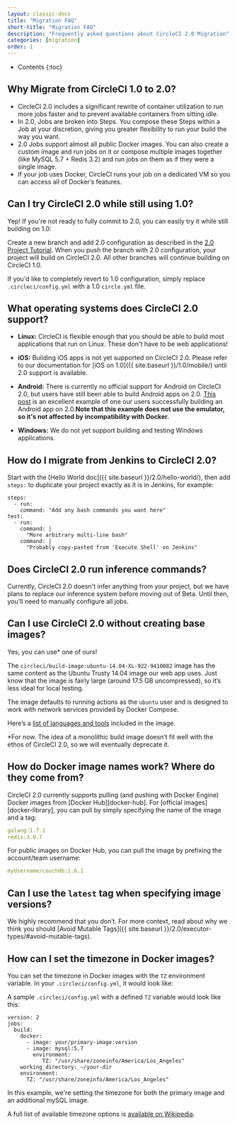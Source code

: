 ```yaml
---
layout: classic-docs
title: "Migration FAQ"
short-title: "Migration FAQ"
description: "Frequently asked questions about CircleCI 2.0 Migration"
categories: [migration]
order: 1
---
```


* Contents
{:toc}

## Why Migrate from CircleCI 1.0 to 2.0?

- CircleCI 2.0 includes a significant rewrite of container utilization to run more jobs faster and to prevent available containers from sitting idle. 
- In 2.0, Jobs are broken into Steps. You compose these Steps within a Job at your discretion, giving you greater flexibility to run your build the way you want. 
- 2.0 Jobs support almost all public Docker images. You can also create a custom image and run jobs on it or compose multiple images together (like MySQL 5.7 + Redis 3.2) and run jobs on them as if they were a single image.
- If your job uses Docker, CircleCI runs your job on a dedicated VM so you can access all of Docker’s features. 

## Can I try CircleCI 2.0 while still using 1.0?

Yep! If you're not ready to fully commit to 2.0, you can easily try it while still building on 1.0:

Create a new branch and add 2.0 configuration as described in the [2.0 Project Tutorial](https://circleci.com/docs/2.0/project-walkthrough/). When you push the branch with 2.0 configuration, your project will build on CircleCI 2.0. All other branches will continue building on CircleCI 1.0.

If you'd like to completely revert to 1.0 configuration, simply replace `.circleci/config.yml` with a 1.0 `circle.yml` file.

## What operating systems does CircleCI 2.0 support?

- **Linux:** CircleCI is flexible enough that you should be able to build most applications that run on Linux. These don't have to be web applications!

- **iOS:** Building iOS apps is not yet supported on CircleCI 2.0. Please refer to our documentation for [iOS on 1.0]({{ site.baseurl }}/1.0/mobile/) until 2.0 support is available.

- **Android:** There is currently no official support for Android on CircleCI 2.0, but users have still been able to build Android apps on 2.0. [This post](https://discuss.circleci.com/t/thank-you-and-android-build-example/11298) is an excellent example of one our users successfully building an Android app on 2.0.**Note that this example does not use the emulator, so it's not affected by incompatibility with Docker.**

- **Windows:** We do not yet support building and testing Windows applications.

## How do I migrate from Jenkins to CircleCI 2.0?

Start with the [Hello World doc]({{ site.baseurl }}/2.0/hello-world/), then add `steps:` to duplicate your project exactly as it is in Jenkins, for example:

    steps:
      - run:
        command: "Add any bash commands you want here"
    test:
      - run:
        command: |
          "More arbitrary multi-line bash"
        command: |
          "Probably copy-pasted from 'Execute Shell' on Jenkins"

## Does CircleCI 2.0 run inference commands?

Currently, CircleCI 2.0 doesn't infer anything from your project, but we have plans to replace our inference system before moving out of Beta. Until then, you'll need to manually configure all jobs.

## Can I use CircleCI 2.0 without creating base images?

Yes, you can use* one of ours!

The `circleci/build-image:ubuntu-14.04-XL-922-9410082` image has the same content as the Ubuntu Trusty 14.04 image our web app uses. Just know that the image is fairly large (around 17.5 GB uncompressed), so it’s less ideal for local testing.

The image defaults to running actions as the `ubuntu` user and is designed to work with network services provided by Docker Compose.

Here’s a [list of languages and tools]({{site.baseurl}}/1.0/build-image-ubuntu-14.04-XL-922-9410082/) included in the image.

\*For now. The idea of a monolithic build image doesn’t fit well with the ethos of CircleCI 2.0, so we will eventually deprecate it.

## How do Docker image names work? Where do they come from?

CircleCI 2.0 currently supports pulling (and pushing with Docker Engine) Docker images from [Docker Hub][docker-hub]. For [official images][docker-library], you can pull by simply specifying the name of the image and a tag:

```YAML
golang:1.7.1
redis:3.0.7
```

For public images on Docker Hub, you can pull the image by prefixing the account/team username:

```YAML
myUsername/couchdb:1.6.1
```

## Can I use the `latest` tag when specifying image versions?

We highly recommend that you don’t. For more context, read about why we think you should [Avoid Mutable Tags]({{ site.baseurl }}/2.0/executor-types/#avoid-mutable-tags).

## How can I set the timezone in Docker images?

You can set the timezone in Docker images with the `TZ` environment variable. In your `.circleci/config.yml`, it would look like:

A sample `.circleci/config.yml` with a defined `TZ` variable would look like this:

```
version: 2
jobs:
  build:
    docker:
      - image: your/primary-image:version
      - image: mysql:5.7
        environment:
           TZ: "/usr/share/zoneinfo/America/Los_Angeles"
    working_directory: ~/your-dir
    environment:
      TZ: "/usr/share/zoneinfo/America/Los_Angeles"
```

In this example, we're setting the timezone for both the primary image and an additional mySQL image.

A full list of available timezone options is [available on Wikipedia](https://en.wikipedia.org/wiki/List_of_tz_database_time_zones).



